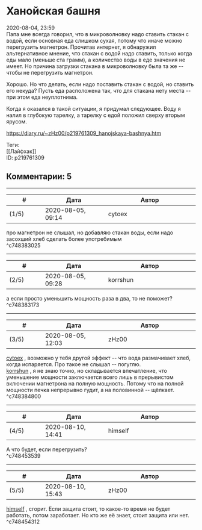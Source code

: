 Ханойская башня
===============

  
2020-08-04, 23:59  
 Папа мне всегда говорил, что в микроволновку надо ставить стакан с водой, если основная еда слишком сухая, потому что иначе можно перегрузить магнетрон. Прочитав интернет, я обнаружил альтернативное мнение, что стакан с водой надо ставить, только когда еды мало (меньше ста грамм), а количество воды в еде значения не имеет. Но причина загрузки стакана в микроволновку была та же -- чтобы не перегрузить магнетрон.   
   
 Хорошо. Но что делать, если надо поставить стакан с водой, но ставить его некуда? Пусть еда расположена так, что для стакана нету места -- при этом еда неуплотнима.   
   
 Когда я оказался в такой ситуации, я придумал следующее. Воду я налил в глубокую тарелку, а тарелку с едой положил сверху вторым ярусом.   
  
<https://diary.ru/~zHz00/p219761309_hanojskaya-bashnya.htm>  
  
Теги:  
[[Лайфхак]]  
ID: p219761309  


Комментарии: 5
--------------

  


---



|         #         |              Дата              |                     Автор                     |           ID           |
| --- | --- | --- | --- |
| (1/5) | 2020-08-05, 09:14 | cytoex | c748383025 |

  
 про магнетрон не слышал, но добавляю стакан воды, если надо засохший хлеб сделать более употребимым   
 ^c748383025

---



|         #         |              Дата              |                     Автор                     |           ID           |
| --- | --- | --- | --- |
| (2/5) | 2020-08-05, 09:28 | korrshun | c748383173 |

  
 а если просто уменьшить мощность раза в два, то не поможет?   
 ^c748383173

---



|         #         |              Дата              |                     Автор                     |           ID           |
| --- | --- | --- | --- |
| (3/5) | 2020-08-05, 12:03 | zHz00 | c748384800 |

  
  [cytoex](http://citoex.diary.ru "diary//cytoex Гарантированная тайна переписки")  , возможно у тебя другой эффект -- что вода размачивает хлеб, когда испаряется. Про такое не слышал -- погуглю.   
  [korrshun](http://Igel-kun.diary.ru "kimi wo shiranai monogatari")  , я не знаю точно, но складывается впечатление, что уменьшение мощности заключается всего лишь в прерывистом включении магнетрона на полную мощность. Потому что на полной мощности печка непрерывно гудит, а на половинной -- щёлкает.   
 ^c748384800

---



|         #         |              Дата              |                     Автор                     |           ID           |
| --- | --- | --- | --- |
| (4/5) | 2020-08-10, 14:41 | himself | c748453539 |

  
 А что будет, если перегрузить?   
 ^c748453539

---



|         #         |              Дата              |                     Автор                     |           ID           |
| --- | --- | --- | --- |
| (5/5) | 2020-08-10, 15:43 | zHz00 | c748454312 |

  
  [himself](http://himself.diary.ru "void")  , сгорит. Если защита стоит, то какое-то время не будет работать, потом заработает. Но кто же её знает, стоит защита или нет.   
 ^c748454312